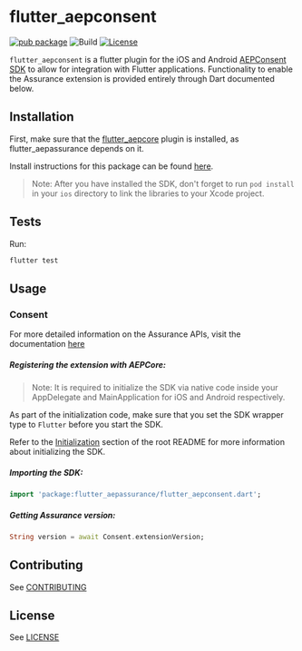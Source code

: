 # flutter_aepconsent

[![pub package](https://img.shields.io/pub/v/flutter_aepassurance.svg)](https://pub.dartlang.org/packages/flutter_aepconsent) ![Build](https://github.com/adobe/aepsdk_flutter/workflows/Dart%20Unit%20Tests%20+%20Android%20Build%20+%20iOS%20Build/badge.svg) [![License](https://img.shields.io/badge/License-Apache%202.0-blue.svg)](https://opensource.org/licenses/Apache-2.0)

`flutter_aepconsent` is a flutter plugin for the iOS and Android [AEPConsent SDK](https://aep-sdks.gitbook.io/docs/foundation-extensions/consent-for-edge-network) to allow for integration with Flutter applications. Functionality to enable the Assurance extension is provided entirely through Dart documented below.

## Installation

First, make sure that the [flutter_aepcore](https://github.com/adobe/aepsdk_flutter/blob/main/plugins/flutter_aepcore/README.md) plugin is installed, as flutter_aepassurance depends on it. 

Install instructions for this package can be found [here](https://pub.dev/packages/flutter_aepconsent/install).

> Note: After you have installed the SDK, don't forget to run `pod install` in your `ios` directory to link the libraries to your Xcode project.

## Tests

Run:

```bash
flutter test
```

## Usage
### Consent

For more detailed information on the Assurance APIs, visit the documentation [here](https://aep-sdks.gitbook.io/docs/foundation-extensions/consent-for-edge-network)

##### Registering the extension with AEPCore:

 > Note: It is required to initialize the SDK via native code inside your AppDelegate and MainApplication for iOS and Android respectively.

As part of the initialization code, make sure that you set the SDK wrapper type to `Flutter` before you start the SDK.

Refer to the [Initialization](https://github.com/adobe/aepsdk_flutter#initializing) section of the root README for more information about initializing the SDK.

##### Importing the SDK:
```dart
import 'package:flutter_aepassurance/flutter_aepconsent.dart';
```

##### Getting Assurance version:
 ```dart
String version = await Consent.extensionVersion;
 ```

## Contributing
See [CONTRIBUTING](https://github.com/adobe/aepsdk_flutter/blob/main/CONTRIBUTING.md)

## License
See [LICENSE](https://github.com/adobe/aepsdk_flutter/blob/main/LICENSE)
